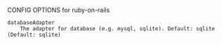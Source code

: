 
CONFIG OPTIONS for ruby-on-rails

	databaseAdapter
	    The adapter for database (e.g. mysql, sqlite). Default: sqlite (Default: sqlite)


